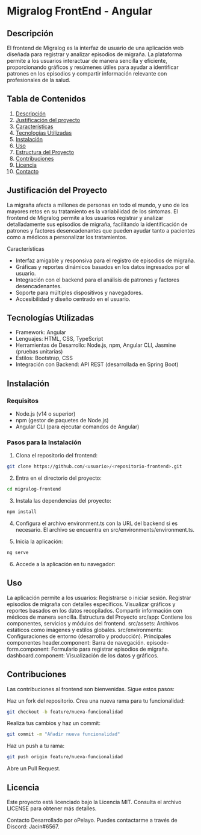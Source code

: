 # Migralog FrontEnd - Angular
## Descripción
El frontend de Migralog es la interfaz de usuario de una aplicación web diseñada para registrar y analizar episodios de migraña. La plataforma permite a los usuarios interactuar de manera sencilla y eficiente, proporcionando gráficos y resúmenes útiles para ayudar a identificar patrones en los episodios y compartir información relevante con profesionales de la salud.

## Tabla de Contenidos
1. [Descripción](#descripcion)
2. [Justificación del proyecto](#justificación-del-proyecto)
3. [Características](#características)
4. [Tecnologías Utilizadas](#tecnologías-utilizadas)
5. [Instalación](#instalación)
6. [Uso](#uso)
7. [Estructura del Proyecto](#estructura-del-proyecto)
8. [Contribuciones](#contribuciones)
9. [Licencia](#licencia)
10. [Contacto](#contacto)

## Justificación del Proyecto
La migraña afecta a millones de personas en todo el mundo, y uno de los mayores retos en su tratamiento es la variabilidad de los síntomas. El frontend de Migralog permite a los usuarios registrar y analizar detalladamente sus episodios de migraña, facilitando la identificación de patrones y factores desencadenantes que pueden ayudar tanto a pacientes como a médicos a personalizar los tratamientos.

Características
- Interfaz amigable y responsiva para el registro de episodios de migraña.
- Gráficas y reportes dinámicos basados en los datos ingresados por el usuario.
- Integración con el backend para el análisis de patrones y factores desencadenantes.
- Soporte para múltiples dispositivos y navegadores.
- Accesibilidad y diseño centrado en el usuario.

## Tecnologías Utilizadas
- Framework: Angular
- Lenguajes: HTML, CSS, TypeScript
- Herramientas de Desarrollo: Node.js, npm, Angular CLI, Jasmine (pruebas unitarias)
- Estilos: Bootstrap, CSS
- Integración con Backend: API REST (desarrollada en Spring Boot)

## Instalación
### Requisitos
- Node.js (v14 o superior)
- npm (gestor de paquetes de Node.js)
- Angular CLI (para ejecutar comandos de Angular)

### Pasos para la Instalación
1. Clona el repositorio del frontend:
 ```bash
git clone https://github.com/<usuario>/<repositorio-frontend>.git
 ```

2. Entra en el directorio del proyecto:
 ```bash
cd migralog-frontend
 ```

3. Instala las dependencias del proyecto:
 ```bash
npm install
 ```
4. Configura el archivo environment.ts con la URL del backend si es necesario. El archivo se encuentra en src/environments/environment.ts.

5. Inicia la aplicación:

 ```bash
ng serve
 ```
6. Accede a la aplicación en tu navegador:


## Uso
La aplicación permite a los usuarios:
Registrarse o iniciar sesión.
Registrar episodios de migraña con detalles específicos.
Visualizar gráficos y reportes basados en los datos recopilados.
Compartir información con médicos de manera sencilla.
Estructura del Proyecto
src/app: Contiene los componentes, servicios y módulos del frontend.
src/assets: Archivos estáticos como imágenes y estilos globales.
src/environments: Configuraciones de entorno (desarrollo y producción).
Principales componentes
header.component: Barra de navegación.
episode-form.component: Formulario para registrar episodios de migraña.
dashboard.component: Visualización de los datos y gráficos.

## Contribuciones
Las contribuciones al frontend son bienvenidas. Sigue estos pasos:

Haz un fork del repositorio.
Crea una nueva rama para tu funcionalidad:
 ```bash
git checkout -b feature/nueva-funcionalidad
 ```
Realiza tus cambios y haz un commit:
 ```bash
git commit -m "Añadir nueva funcionalidad"
 ```
Haz un push a tu rama:
 ```bash
git push origin feature/nueva-funcionalidad
 ```
Abre un Pull Request.

## Licencia
Este proyecto está licenciado bajo la Licencia MIT. Consulta el archivo LICENSE para obtener más detalles.

Contacto
Desarrollado por oPelayo. Puedes contactarme a través de Discord: Jacin#6567.
